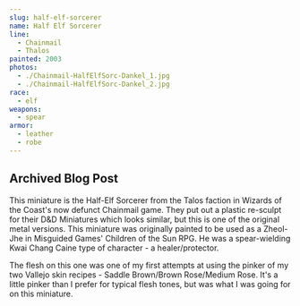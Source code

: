 ```yaml
---
slug: half-elf-sorcerer
name: Half Elf Sorcerer
line:
  - Chainmail
  - Thalos
painted: 2003
photos:
  - ./Chainmail-HalfElfSorc-Dankel_1.jpg
  - ./Chainmail-HalfElfSorc-Dankel_2.jpg
race:
  - elf
weapons:
  - spear
armor:
  - leather
  - robe
---
```


## Archived Blog Post

This miniature is the Half-Elf Sorcerer from the Talos faction in Wizards of the Coast's now defunct Chainmail game. They put out a plastic re-sculpt for their D&D Miniatures which looks similar, but this is one of the original metal versions. This miniature was originally painted to be used as a Zheol-Jhe in Misguided Games' Children of the Sun RPG. He was a spear-wielding Kwai Chang Caine type of character - a healer/protector.

The flesh on this one was one of my first attempts at using the pinker of my two Vallejo skin recipes - Saddle Brown/Brown Rose/Medium Rose. It's a little pinker than I prefer for typical flesh tones, but was what I was going for on this miniature.
